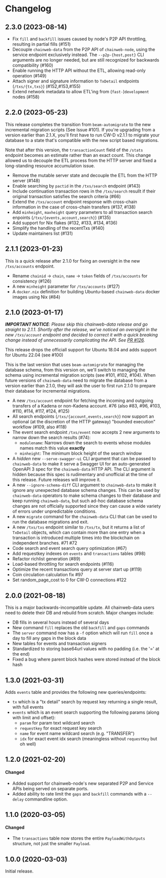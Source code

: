# Changelog

## 2.3.0 (2023-08-14)

* Fix `fill` and `backfill` issues caused by node's P2P API throttling, resulting in partial fills (#151)
* Decouple `chainweb-data` from the P2P API of `chainweb-node`, using the service endpoint exclusively instead. The `--p2p-{host,post}` CLI arguments are no longer needed, but are still recognized for backwards compatibility (#160)
* Enable running the HTTP API without the ETL, allowing read-only operation (#149)
* Attach signer and signature information to `TxDetail` endpoints (`/txs/{tx,txs}`) (#152,#153,#155)
* Extend network metadata to allow ETL'ing from (`fast-`)`development` nodes (#158)

## 2.2.0 (2023-05-23)

This release completes the transition from `beam-automigrate` to the new incremental migration scripts (See Issue #101). If you're upgrading from a version earlier than 2.1.X, you'll first have to run CW-D v2.1.1 to migrate your database to a state that's compatible with the new script based migrations.

Note that after this version, the `transactionCount` field of the `/stats` endpoint becomes an estimate rather than an exact count. This change allowed us to decouple the ETL process from the HTTP server and fixed a long-standing resource accumulation issue.

* Remove the mutable server state and decouple the ETL from the HTTP server (#148)
* Enable searching by `pactid` in the `/txs/search` endpoint (#143)
* Include continuation transaction rows in the `/txs/search` resullt if their original transaction satisfies the search criteria (#66)
* Extend the `/txs/account` endpoint response with cross-chain information in the case of cross-chain transfers (#137, #138)
* Add `minheight`, `maxheight` query parameters to all transaction search enpoints (`/txs/{events,account,search}`) (#135)
* Add support for Nix flakes (#132, #133, #134, #136)
* Simplify the handling of the recentTxs (#140)
* Update maintainers list (#131)

## 2.1.1 (2023-01-23)

This is a quick release after 2.1.0 for fixing an oversight in the new `/txs/accounts` endpoint.
* Rename `chainid` -> `chain`, `name` -> `token` fields of `/txs/accounts` for consistency (#126)
* A new `minheight` parameter for `/txs/accounts` (#127)
* A `docker.nix` definition for building Ubuntu-based `chainweb-data` docker images using Nix (#84)

## 2.1.0 (2023-01-17)

_**IMPORTANT NOTICE**: Please skip this chainweb-data release and go straight to 2.1.1. Shortly after the release, we've noticed an oversight in the new `/txs/account` endpoint and decided to correct it with a quick breaking change instead of unnecessarily complicating the API. See [PR #126](https://github.com/kadena-io/chainweb-data/pull/126)._

This release drops the officiall support for Ubuntu 18.04 and adds support for Ubuntu 22.04 (see #100)

This is the last version that uses `beam-automigrate` for managing the database schema, from this version on, we'll switch to managing the schema using incremental migration scripts (see #101, #102, #104). When future versions of `chainweb-data` need to migrate the database from a version earlier than 2.1.0, they will ask the user to first run 2.1.0 to prepare their database for incremental migrations.

- A new `/txs/account` endpoint for fetching the incoming and outgoing transfers of a Kadena or non-Kadena account. #76 (also #83, #96, #103, #110, #114, #117, #124, #125)
- All search endpoints (`/txs/{account,events,search}`) now support an optional (at the discretion of the HTTP gateway) "bounded execution" workflow  (#109, also #118)
- The event search endpoint `/txs/event` now accepts 2 new arguments to narrow down the search results (#74):
   - `modulename`: Narrows down the search to events whose modules names match this value **exactly**
   - `minheight`: The minimum block height of the search window
- A _hidden_ new `--serve-swagger-ui` CLI argument that can be passed to `chainweb-data` to make it serve a Swagger UI for an auto-generated OpenAPI 3 spec for the `chainweb-data` HTTP API. The CLI argument is hidden because this spec is rudimentary and unofficial at the time of this release. Future releases will improve it.
- A new `--ignore-schema-diff` CLI argument to `chainweb-data` to make it ignore any unexpected database schema changes. This can be used by `chainweb-data` operators to make schema changes to their database and keep running  `chainweb-data`, but such ad-hoc database schema changes are not officially supported since they can cause a wide variety of errors under unpredictable conditions.
- A new `migrate` command for the `chainweb-data` CLI that can be used to run the database migrations and exit.
- A new `/txs/txs` endpoint similar to `/txs/tx`, but it returns a list of `TxDetail` objects, which can contain more than one entry when a transaction is introduced multiple times into the blockchain on independent branches. #71 #72
- Code search and event search query optimization (#67)
- Add requestkey indexes on `events` and `transactions` tables (#98)
- Refactor richlist generation (#89)
- Load-based throttling for search endpoints (#116)
- Optimize the recent transactions query at server start up (#119)
- Coin circulation calculation fix #97
- Set random_page_cost to 0 for CW-D connections #122


## 2.0.0 (2021-08-18)

This is a major backwards-incompatible update. All chainweb-data users need to
delete their DB and rebuild from scratch.  Major changes include:

- DB fills in several hours instead of several days
- New command `fill` replaces the old `backfill` and `gaps` commands
- The `server` command now has a `-f` option which will run `fill` once a day to
  fill any gaps in the block data
- New tables for events and transaction signers
- Standardized to storing base64url values with no padding (i.e. the '=' at the end)
- Fixed a bug where parent block hashes were stored instead of the block hash

## 1.3.0 (2021-03-31)

Adds `events` table and provides the following new queries/endpoints:
  - `tx` which is a "tx detail" search by request key returning a single result, with full events
  - `events` which is an event search supporting the following params (along with limit and offset):
    - `param` for param text wildcard search
    - `requestkey` for exact request key search
    - `name` for event name wildcard search (e.g. "TRANSFER")
    - `idx` for exact event idx search (meaningless without `requestKey` but oh well)


## 1.2.0 (2021-02-20)

#### Changed

- Added support for chainweb-node's new separated P2P and Service APIs being served on separate ports.
- Added ability to rate limit the `gaps` and `backfill` commands with a
  `--delay` commandline option.

## 1.1.0 (2020-03-05)

#### Changed

- The `transactions` table now stores the entire `PayloadWithOutputs` structure,
  not just the smaller `Payload`.

## 1.0.0 (2020-03-03)

Initial release.
